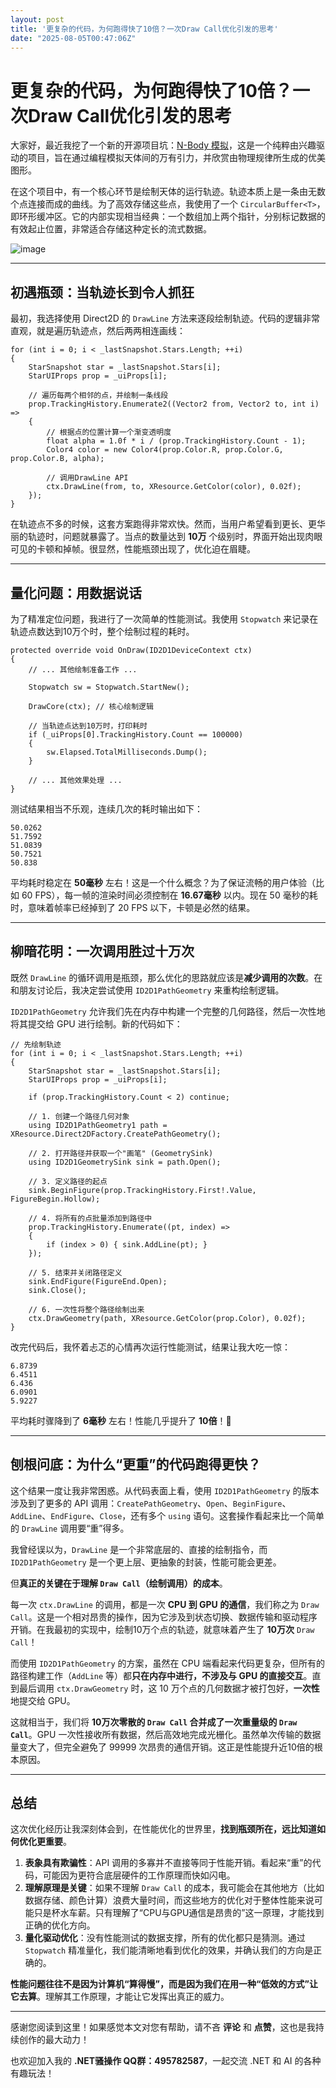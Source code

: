```yaml
---
layout: post
title: '更复杂的代码，为何跑得快了10倍？一次Draw Call优化引发的思考'
date: "2025-08-05T00:47:06Z"
---
```

更复杂的代码，为何跑得快了10倍？一次Draw Call优化引发的思考
===================================

大家好，最近我挖了一个新的开源项目坑：[N-Body 模拟](https://github.com/sdcb/n-body)，这是一个纯粹由兴趣驱动的项目，旨在通过编程模拟天体间的万有引力，并欣赏由物理规律所生成的优美图形。

在这个项目中，有一个核心环节是绘制天体的运行轨迹。轨迹本质上是一条由无数个点连接而成的曲线。为了高效存储这些点，我使用了一个 `CircularBuffer<T>`，即环形缓冲区。它的内部实现相当经典：一个数组加上两个指针，分别标记数据的有效起止位置，非常适合存储这种定长的流式数据。

![image](https://img2024.cnblogs.com/blog/233608/202508/233608-20250804180108714-1643932181.png)

* * *

初遇瓶颈：当轨迹长到令人抓狂
--------------

最初，我选择使用 Direct2D 的 `DrawLine` 方法来逐段绘制轨迹。代码的逻辑非常直观，就是遍历轨迹点，然后两两相连画线：

    for (int i = 0; i < _lastSnapshot.Stars.Length; ++i)
    {
        StarSnapshot star = _lastSnapshot.Stars[i];
        StarUIProps prop = _uiProps[i];
    
        // 遍历每两个相邻的点，并绘制一条线段
        prop.TrackingHistory.Enumerate2((Vector2 from, Vector2 to, int i) =>
        {
            // 根据点的位置计算一个渐变透明度
            float alpha = 1.0f * i / (prop.TrackingHistory.Count - 1);
            Color4 color = new Color4(prop.Color.R, prop.Color.G, prop.Color.B, alpha);
            
            // 调用DrawLine API
            ctx.DrawLine(from, to, XResource.GetColor(color), 0.02f);
        });
    }
    

在轨迹点不多的时候，这套方案跑得非常欢快。然而，当用户希望看到更长、更华丽的轨迹时，问题就暴露了。当点的数量达到 **10万** 个级别时，界面开始出现肉眼可见的卡顿和掉帧。很显然，性能瓶颈出现了，优化迫在眉睫。

* * *

量化问题：用数据说话
----------

为了精准定位问题，我进行了一次简单的性能测试。我使用 `Stopwatch` 来记录在轨迹点数达到10万个时，整个绘制过程的耗时。

    protected override void OnDraw(ID2D1DeviceContext ctx)
    {
        // ... 其他绘制准备工作 ...
    
        Stopwatch sw = Stopwatch.StartNew();
    
        DrawCore(ctx); // 核心绘制逻辑
    
        // 当轨迹点达到10万时，打印耗时
        if (_uiProps[0].TrackingHistory.Count == 100000)
        {
            sw.Elapsed.TotalMilliseconds.Dump();
        }
        
        // ... 其他效果处理 ...
    }
    

测试结果相当不乐观，连续几次的耗时输出如下：

    50.0262
    51.7592
    51.0839
    50.7521
    50.838
    

平均耗时稳定在 **50毫秒** 左右！这是一个什么概念？为了保证流畅的用户体验（比如 60 FPS），每一帧的渲染时间必须控制在 **16.67毫秒** 以内。现在 50 毫秒的耗时，意味着帧率已经掉到了 20 FPS 以下，卡顿是必然的结果。

* * *

柳暗花明：一次调用胜过十万次
--------------

既然 `DrawLine` 的循环调用是瓶颈，那么优化的思路就应该是**减少调用的次数**。在和朋友讨论后，我决定尝试使用 `ID2D1PathGeometry` 来重构绘制逻辑。

`ID2D1PathGeometry` 允许我们先在内存中构建一个完整的几何路径，然后一次性地将其提交给 GPU 进行绘制。新的代码如下：

    // 先绘制轨迹
    for (int i = 0; i < _lastSnapshot.Stars.Length; ++i)
    {
        StarSnapshot star = _lastSnapshot.Stars[i];
        StarUIProps prop = _uiProps[i];
    
        if (prop.TrackingHistory.Count < 2) continue;
    
        // 1. 创建一个路径几何对象
        using ID2D1PathGeometry1 path = XResource.Direct2DFactory.CreatePathGeometry();
        
        // 2. 打开路径并获取一个"画笔" (GeometrySink)
        using ID2D1GeometrySink sink = path.Open();
        
        // 3. 定义路径的起点
        sink.BeginFigure(prop.TrackingHistory.First!.Value, FigureBegin.Hollow);
        
        // 4. 将所有的点批量添加到路径中
        prop.TrackingHistory.Enumerate((pt, index) =>
        {
            if (index > 0) { sink.AddLine(pt); }
        });
        
        // 5. 结束并关闭路径定义
        sink.EndFigure(FigureEnd.Open);
        sink.Close();
        
        // 6. 一次性将整个路径绘制出来
        ctx.DrawGeometry(path, XResource.GetColor(prop.Color), 0.02f);
    }
    

改完代码后，我怀着忐忑的心情再次运行性能测试，结果让我大吃一惊：

    6.8739
    6.4511
    6.436
    6.0901
    5.9227
    

平均耗时骤降到了 **6毫秒** 左右！性能几乎提升了 **10倍**！🚀

* * *

刨根问底：为什么“更重”的代码跑得更快？
--------------------

这个结果一度让我非常困惑。从代码表面上看，使用 `ID2D1PathGeometry` 的版本涉及到了更多的 API 调用：`CreatePathGeometry`、`Open`、`BeginFigure`、`AddLine`、`EndFigure`、`Close`，还有多个 `using` 语句。这套操作看起来比一个简单的 `DrawLine` 调用要“重”得多。

我曾经误以为，`DrawLine` 是一个非常底层的、直接的绘制指令，而 `ID2D1PathGeometry` 是一个更上层、更抽象的封装，性能可能会更差。

但**真正的关键在于理解 `Draw Call`（绘制调用）的成本**。

每一次 `ctx.DrawLine` 的调用，都是一次 **CPU 到 GPU 的通信**，我们称之为 `Draw Call`。这是一个相对昂贵的操作，因为它涉及到状态切换、数据传输和驱动程序开销。在我最初的实现中，绘制10万个点的轨迹，就意味着产生了 **10万次** `Draw Call`！

而使用 `ID2D1PathGeometry` 的方案，虽然在 CPU 端看起来代码更复杂，但所有的路径构建工作（`AddLine` 等）都**只在内存中进行，不涉及与 GPU 的直接交互**。直到最后调用 `ctx.DrawGeometry` 时，这 10 万个点的几何数据才被打包好，**一次性**地提交给 GPU。

这就相当于，我们将 **10万次零散的 `Draw Call` 合并成了一次重量级的 `Draw Call`**。GPU 一次性接收所有数据，然后高效地完成光栅化。虽然单次传输的数据量变大了，但完全避免了 99999 次昂贵的通信开销。这正是性能提升近10倍的根本原因。

* * *

总结
--

这次优化经历让我深刻体会到，在性能优化的世界里，**找到瓶颈所在，远比知道如何优化更重要**。

1.  **表象具有欺骗性**：API 调用的多寡并不直接等同于性能开销。看起来“重”的代码，可能因为更符合底层硬件的工作原理而快如闪电。
2.  **理解原理是关键**：如果不理解 `Draw Call` 的成本，我可能会在其他地方（比如数据存储、颜色计算）浪费大量时间，而这些地方的优化对于整体性能来说可能只是杯水车薪。只有理解了“CPU与GPU通信是昂贵的”这一原理，才能找到正确的优化方向。
3.  **量化驱动优化**：没有性能测试的数据支撑，所有的优化都只是猜测。通过 `Stopwatch` 精准量化，我们能清晰地看到优化的效果，并确认我们的方向是正确的。

**性能问题往往不是因为计算机“算得慢”，而是因为我们在用一种“低效的方式”让它去算**。理解其工作原理，才能让它发挥出真正的威力。

* * *

感谢您阅读到这里！如果感觉本文对您有帮助，请不吝 **评论** 和 **点赞**，这也是我持续创作的最大动力！

也欢迎加入我的 **.NET骚操作 QQ群：495782587**，一起交流 .NET 和 AI 的各种有趣玩法！